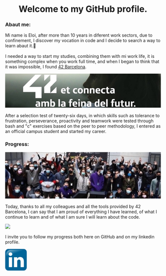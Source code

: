 <!DOCTYPE html>
<html>
<head>
    <h1 align="center">Welcome to my GitHub profile.</h1>
</head>
<body>
    <h3>Abaut me:</h3>
    <p>
        Mi name is Eloi, after more than 10 years in diferent work sectors, due to confinement, I discover my vocation in code and I decide to search a way to learn abaut it.💪<br><br>
        I needed a way to start my studies, combining them with mi work life, it is something complex when you work full time, and when I began to think that it was impossible, I found <a href="https://www.42barcelona.com/es/filosofia-42/" target="_blank" >42 Barcelona</a>.
    </p>
    <a href="https://www.42barcelona.com/noticias-2/" target="_blank">
        <img src="img/42bcn.jpg" width="1000" />
    </a>
    <p>
        After a selection test of twenty-six days, in which skills such as tolerance to frustration, perseverance, proactivity and teamwork were tested through bash and "c" exercises based on the peer to peer methodology, I entered as an official campus student and started my career.
    </p>
    <h3>Progress:</h3>
    <img src="img/42fam.jpeg" width="1000" />
    <p>
        Today, thanks to all my colleagues and all the tools provided by 42 Barcelona, ​​I can say that I am proud of everything I have learned, of what I continue to learn and of what I am sure I will learn about the code.
    </p>
    <img src="https://github-readme-stats.vercel.app/api/top-langs/?username=Develoi89&layout=compact&theme=chartreuse-dark" />
    <p>
       I invite you to follow my progress both here on GitHub and on my linkedin profile. 
    </p>
    <a href="https://www.linkedin.com/in/eloy-alonso" target="_blank">
        <img src="img/Li.png" width="70" />
    </a>
</body>
</html>